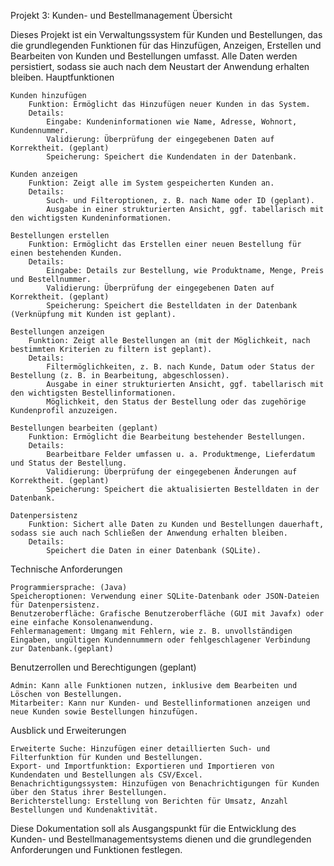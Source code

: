 Projekt 3: Kunden- und Bestellmanagement
Übersicht

Dieses Projekt ist ein Verwaltungssystem für Kunden und Bestellungen, das die grundlegenden Funktionen für das Hinzufügen, Anzeigen, Erstellen und Bearbeiten von Kunden und Bestellungen umfasst. Alle Daten werden persistiert, sodass sie auch nach dem Neustart der Anwendung erhalten bleiben.
Hauptfunktionen

    Kunden hinzufügen
        Funktion: Ermöglicht das Hinzufügen neuer Kunden in das System.
        Details:
            Eingabe: Kundeninformationen wie Name, Adresse, Wohnort, Kundennummer.
            Validierung: Überprüfung der eingegebenen Daten auf Korrektheit. (geplant)
            Speicherung: Speichert die Kundendaten in der Datenbank.

    Kunden anzeigen
        Funktion: Zeigt alle im System gespeicherten Kunden an.
        Details:
            Such- und Filteroptionen, z. B. nach Name oder ID (geplant).
            Ausgabe in einer strukturierten Ansicht, ggf. tabellarisch mit den wichtigsten Kundeninformationen.

    Bestellungen erstellen
        Funktion: Ermöglicht das Erstellen einer neuen Bestellung für einen bestehenden Kunden.
        Details:
            Eingabe: Details zur Bestellung, wie Produktname, Menge, Preis und Bestellnummer.
            Validierung: Überprüfung der eingegebenen Daten auf Korrektheit. (geplant)
            Speicherung: Speichert die Bestelldaten in der Datenbank (Verknüpfung mit Kunden ist geplant).

    Bestellungen anzeigen
        Funktion: Zeigt alle Bestellungen an (mit der Möglichkeit, nach bestimmten Kriterien zu filtern ist geplant).
        Details:
            Filtermöglichkeiten, z. B. nach Kunde, Datum oder Status der Bestellung (z. B. in Bearbeitung, abgeschlossen).
            Ausgabe in einer strukturierten Ansicht, ggf. tabellarisch mit den wichtigsten Bestellinformationen.
            Möglichkeit, den Status der Bestellung oder das zugehörige Kundenprofil anzuzeigen.

    Bestellungen bearbeiten (geplant)
        Funktion: Ermöglicht die Bearbeitung bestehender Bestellungen.
        Details:
            Bearbeitbare Felder umfassen u. a. Produktmenge, Lieferdatum und Status der Bestellung.
            Validierung: Überprüfung der eingegebenen Änderungen auf Korrektheit. (geplant)
            Speicherung: Speichert die aktualisierten Bestelldaten in der Datenbank.

    Datenpersistenz
        Funktion: Sichert alle Daten zu Kunden und Bestellungen dauerhaft, sodass sie auch nach Schließen der Anwendung erhalten bleiben.
        Details:
            Speichert die Daten in einer Datenbank (SQLite).

Technische Anforderungen

    Programmiersprache: (Java)
    Speicheroptionen: Verwendung einer SQLite-Datenbank oder JSON-Dateien für Datenpersistenz.
    Benutzeroberfläche: Grafische Benutzeroberfläche (GUI mit Javafx) oder eine einfache Konsolenanwendung.
    Fehlermanagement: Umgang mit Fehlern, wie z. B. unvollständigen Eingaben, ungültigen Kundennummern oder fehlgeschlagener Verbindung zur Datenbank.(geplant)

Benutzerrollen und Berechtigungen (geplant)
    
    Admin: Kann alle Funktionen nutzen, inklusive dem Bearbeiten und Löschen von Bestellungen.
    Mitarbeiter: Kann nur Kunden- und Bestellinformationen anzeigen und neue Kunden sowie Bestellungen hinzufügen.

Ausblick und Erweiterungen

    Erweiterte Suche: Hinzufügen einer detaillierten Such- und Filterfunktion für Kunden und Bestellungen.
    Export- und Importfunktion: Exportieren und Importieren von Kundendaten und Bestellungen als CSV/Excel.
    Benachrichtigungssystem: Hinzufügen von Benachrichtigungen für Kunden über den Status ihrer Bestellungen.
    Berichterstellung: Erstellung von Berichten für Umsatz, Anzahl Bestellungen und Kundenaktivität.

Diese Dokumentation soll als Ausgangspunkt für die Entwicklung des Kunden- und Bestellmanagementsystems dienen und die grundlegenden Anforderungen und Funktionen festlegen.
